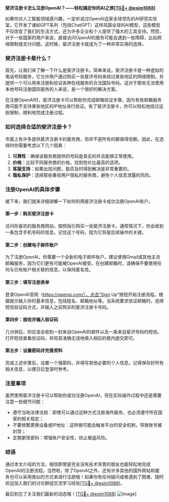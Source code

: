 **斐济注册卡怎么注册OpenAI？——轻松搞定你的AI之旅[[TG💪+ @esim1088](https://t.me/s/esim1088)]**

如果你对人工智能领域感兴趣，一定听说过OpenAI这家全球领先的AI研究实验室。它开发了诸如GPT系列（包括ChatGPT）这样风靡全球的AI模型，这些模型不仅改变了我们的生活方式，还为许多企业和个人提供了强大的工具支持。然而，对于一些国家的用户来说，直接访问OpenAI的服务可能会遇到一些障碍，比如网络限制或支付问题。这时候，斐济注册卡就成为了一种非常实用的选择。

### 斐济注册卡是什么？

首先，让我们来了解一下什么是斐济注册卡。简单来说，斐济注册卡是一种虚拟的电话号码服务，它允许用户通过购买一张斐济号码来绕过某些地区的网络限制，并提供一个可以用来注册和验证各种在线服务的合法国际号码。这对于那些无法使用本地号码注册国际服务的人来说，是一个很好的解决方案。

在注册OpenAI时，斐济注册卡可以帮助你完成邮箱验证步骤，因为有些邮箱服务商可能不支持某些地区的IP地址进行验证。有了斐济注册卡，你可以轻松地绕过这些限制，顺利地完成注册过程。

### 如何选择合适的斐济注册卡？

市面上有许多提供斐济注册卡的服务商，但并不是所有的都值得信赖。因此，在选择时你需要考虑以下几个因素：

1. **可靠性**：确保该服务商提供的号码是真实的并且能够正常使用。
2. **价格**：比较不同服务商的价格，找到性价比最高的选项。
3. **客服支持**：如果出现问题，能否及时得到解决是非常重要的。
4. **隐私保护**：选择那些重视用户隐私的服务商，避免个人信息泄露的风险。

### 注册OpenAI的具体步骤

接下来，我们就来详细讲解一下如何利用斐济注册卡成功注册OpenAI账户。

#### 第一步：购买斐济注册卡
访问你喜欢的服务商网站，按照指引购买一张斐济注册卡。通常情况下，你会收到一条包含手机号码的信息。记住这个号码，因为它将是后续操作的关键。

#### 第二步：创建电子邮件账户
为了注册OpenAI，你需要一个全新的电子邮件账户。建议使用Gmail或其他主流邮箱服务，因为它们更有可能被OpenAI接受。在创建邮箱时，请确保不要使用任何与已有账户相关联的信息，以保持匿名性。

#### 第三步：填写注册表单
登录OpenAI官网（https://openai.com/），点击“Sign Up”按钮开始注册流程。根据提示输入你的基本信息，包括姓名、邮箱地址等。当系统要求验证邮箱时，选择短信验证码方式，并输入之前购买的斐济注册卡号码。

#### 第四步：接收并输入验证码
几分钟后，你应该会收到一封来自OpenAI的邮件以及一条来自斐济号码的短信。打开短信查看验证码，并将其准确无误地填入相应的框内提交即可。

#### 第五步：设置密码并完善资料
完成上述步骤后，设置一个强密码，并填写其他必要的个人信息。记得保存好所有相关信息，以便日后登录时参考。

### 注意事项

虽然使用斐济注册卡可以帮助你成功注册OpenAI，但在实际操作过程中还是需要注意一些细节问题：

- 遵守当地法律法规：即使可以通过这种方式注册海外服务，也必须遵守所在国家的相关规定；
- 不要频繁更换设备或IP地址：这样做可能会触发平台的安全机制，导致账号被封禁；
- 定期更改密码：增强账户安全性，防止被盗风险。

### 结语

通过本文介绍的方法，相信即使是完全没有技术背景的朋友也能轻松地完成OpenAI的注册流程。当然啦，除了OpenAI之外，还有许多其他的国外网站和服务也可以采用类似的方式来进行注册哦！如果你有任何疑问或者遇到了困难，随时欢迎加入我们的讨论群组交流学习经验[[TG💪+ @esim1088](https://t.me/s/esim1088)]。

最后别忘了关注我们最新的动态哦！[[TG💪+ @esim1088](https://t.me/s/esim1088)] ![Image](https://i.postimg.cc/4NQfJmqS/Snipaste-2025-05-13-00-14-12.png)]